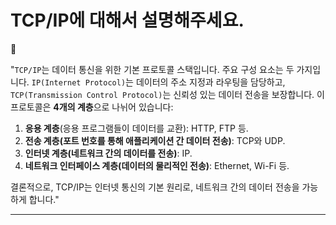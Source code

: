 # TCP/IP에 대해서 설명해주세요.

📌

"`TCP/IP`는 데이터 통신을 위한 기본 프로토콜 스택입니다. 주요 구성 요소는 두 가지입니다. `IP(Internet Protocol)`는 데이터의 주소 지정과 라우팅을 담당하고, `TCP(Transmission Control Protocol)`는 신뢰성 있는 데이터 전송을 보장합니다. 이 프로토콜은 **4개의 계층**으로 나뉘어 있습니다:

1. **응용 계층**(응용 프로그램들이 데이터를 교환): HTTP, FTP 등.
2. **전송 계층(포트 번호를 통해 애플리케이션 간 데이터 전송)**: TCP와 UDP.
3. **인터넷 계층(네트워크 간의 데이터를 전송)**: IP.
4. **네트워크 인터페이스 계층(데이터의 물리적인 전송)**: Ethernet, Wi-Fi 등.

결론적으로, TCP/IP는 인터넷 통신의 기본 원리로, 네트워크 간의 데이터 전송을 가능하게 합니다."

---


